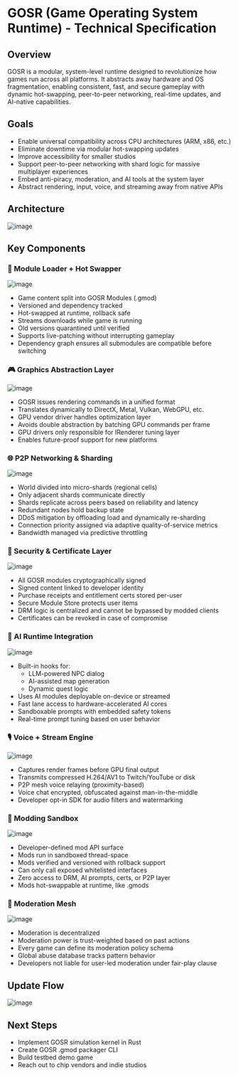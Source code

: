 # GOSR (Game Operating System Runtime) - Technical Specification

## Overview
GOSR is a modular, system-level runtime designed to revolutionize how games run across all platforms. It abstracts away hardware and OS fragmentation, enabling consistent, fast, and secure gameplay with dynamic hot-swapping, peer-to-peer networking, real-time updates, and AI-native capabilities.

## Goals
- Enable universal compatibility across CPU architectures (ARM, x86, etc.)
- Eliminate downtime via modular hot-swapping updates
- Improve accessibility for smaller studios
- Support peer-to-peer networking with shard logic for massive multiplayer experiences
- Embed anti-piracy, moderation, and AI tools at the system layer
- Abstract rendering, input, voice, and streaming away from native APIs

## Architecture
![image](https://github.com/user-attachments/assets/f2b7135c-b507-4549-9959-95d1de735ea9)


## Key Components

### 🧠 Module Loader + Hot Swapper
![image](https://github.com/user-attachments/assets/0e65b612-eaaf-40fb-88fc-8e903a5a7aed)

- Game content split into GOSR Modules (.gmod)
- Versioned and dependency tracked
- Hot-swapped at runtime, rollback safe
- Streams downloads while game is running
- Old versions quarantined until verified
- Supports live-patching without interrupting gameplay
- Dependency graph ensures all submodules are compatible before switching

### 🎮 Graphics Abstraction Layer
![image](https://github.com/user-attachments/assets/a61a0671-b9e2-4044-9d42-815a2d2cb48b)

- GOSR issues rendering commands in a unified format
- Translates dynamically to DirectX, Metal, Vulkan, WebGPU, etc.
- GPU vendor driver handles optimization layer
- Avoids double abstraction by batching GPU commands per frame
- GPU drivers only responsible for IRenderer tuning layer
- Enables future-proof support for new platforms

### 🌐 P2P Networking & Sharding
![image](https://github.com/user-attachments/assets/ffd17cd8-c4bc-4f3c-91ab-a939a874c157)

- World divided into micro-shards (regional cells)
- Only adjacent shards communicate directly
- Shards replicate across peers based on reliability and latency
- Redundant nodes hold backup state
- DDoS mitigation by offloading load and dynamically re-sharding
- Connection priority assigned via adaptive quality-of-service metrics
- Bandwidth managed via predictive throttling

### 🔐 Security & Certificate Layer
![image](https://github.com/user-attachments/assets/d141b435-c8f5-4526-a750-27dd2547f15a)

- All GOSR modules cryptographically signed
- Signed content linked to developer identity
- Purchase receipts and entitlement certs stored per-user
- Secure Module Store protects user items
- DRM logic is centralized and cannot be bypassed by modded clients
- Certificates can be revoked in case of compromise

### 🧬 AI Runtime Integration
![image](https://github.com/user-attachments/assets/88db914e-f6bf-49bd-8340-6f5f2590fd66)

- Built-in hooks for:
  - LLM-powered NPC dialog
  - AI-assisted map generation
  - Dynamic quest logic
- Uses AI modules deployable on-device or streamed
- Fast lane access to hardware-accelerated AI cores
- Sandboxable prompts with embedded safety tokens
- Real-time prompt tuning based on user behavior

### 🎙 Voice + Stream Engine
![image](https://github.com/user-attachments/assets/a2be5b08-f7d0-4dfc-849a-5066b7b4f4d6)

- Captures render frames before GPU final output
- Transmits compressed H.264/AV1 to Twitch/YouTube or disk
- P2P mesh voice relaying (proximity-based)
- Voice chat encrypted, obfuscated against man-in-the-middle
- Developer opt-in SDK for audio filters and watermarking

### 🧵 Modding Sandbox
![image](https://github.com/user-attachments/assets/fecac629-230f-4147-9069-22c8092ce3d9)

- Developer-defined mod API surface
- Mods run in sandboxed thread-space
- Mods verified and versioned with rollback support
- Can only call exposed whitelisted interfaces
- Zero access to DRM, AI prompts, certs, or P2P layer
- Mods hot-swappable at runtime, like .gmods

### 👮 Moderation Mesh
![image](https://github.com/user-attachments/assets/036728e4-c6d6-43b1-8600-3b9b50bda795)

- Moderation is decentralized
- Moderation power is trust-weighted based on past actions
- Every game can define its moderation policy schema
- Global abuse database tracks pattern behavior
- Developers not liable for user-led moderation under fair-play clause

## Update Flow
![image](https://github.com/user-attachments/assets/755fa6b3-f76a-4645-855d-bab155226dd8)


## Next Steps
- Implement GOSR simulation kernel in Rust
- Create GOSR .gmod packager CLI
- Build testbed demo game
- Reach out to chip vendors and indie studios
